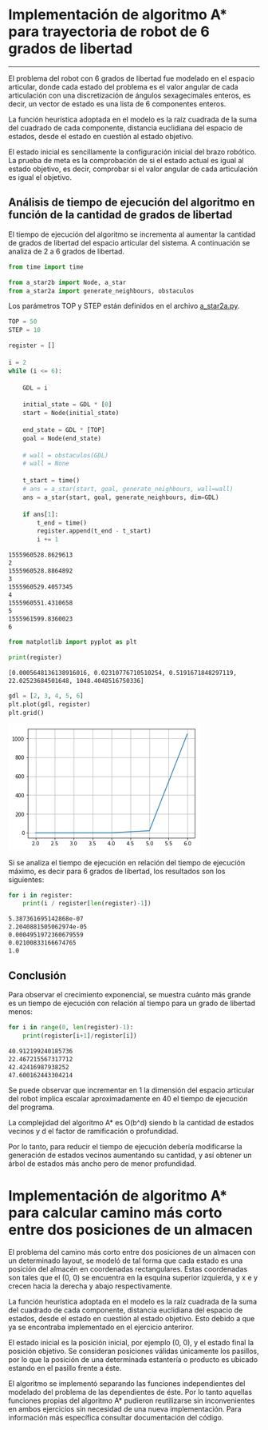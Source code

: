 
# Implementación de algoritmo A* para trayectoria de robot de 6 grados de libertad
---

El problema del robot con 6 grados de libertad fue modelado en el espacio articular, donde cada estado del problema es el valor angular de cada articulación con una discretización de ángulos sexagecimales enteros, es decir, un vector de estado es una lista de 6 componentes enteros.

La función heurística adoptada en el modelo es la raíz cuadrada de la suma del cuadrado de cada componente, distancia euclidiana del espacio de estados, desde el estado en cuestión al estado objetivo.

El estado inicial es sencillamente la configuración inicial del brazo robótico. La prueba de meta es la comprobación de si el estado actual es igual al estado objetivo, es decir, comprobar si el valor angular de cada articulación es igual el objetivo.

## Análisis de tiempo de ejecución del algoritmo en función de la cantidad de grados de libertad

El tiempo de ejecución del algoritmo se incrementa al aumentar la cantidad de grados de libertad del espacio articular del sistema. A continuación se analiza de 2 a 6 grados de libertad.


```python
from time import time
```


```python
from a_star2b import Node, a_star
from a_star2a import generate_neighbours, obstaculos
```

Los parámetros TOP y STEP están definidos en el archivo [a_star2a.py](./a_star2a.py).


```python
TOP = 50
STEP = 10
```


```python
register = []

i = 2
while (i <= 6):
    
    GDL = i
    
    initial_state = GDL * [0]
    start = Node(initial_state)

    end_state = GDL * [TOP]
    goal = Node(end_state)
    
    # wall = obstaculos(GDL)
    # wall = None
    
    t_start = time()
    # ans = a_star(start, goal, generate_neighbours, wall=wall)
    ans = a_star(start, goal, generate_neighbours, dim=GDL)

    if ans[1]:
        t_end = time()
        register.append(t_end - t_start)
        i += 1
```

    1555960528.8629613
    2
    1555960528.8864892
    3
    1555960529.4057345
    4
    1555960551.4310658
    5
    1555961599.8360023
    6



```python
from matplotlib import pyplot as plt
```


```python
print(register)
```

    [0.0005648136138916016, 0.02310776710510254, 0.5191671848297119, 22.02523684501648, 1048.4048516750336]



```python
gdl = [2, 3, 4, 5, 6]
plt.plot(gdl, register)
plt.grid()
```


![png](output_11_0.png)


Si se analiza el tiempo de ejecución en relación del tiempo de ejecución máximo, es decir para 6 grados de libertad, los resultados son los siguientes:


```python
for i in register:
    print(i / register[len(register)-1])
```

    5.387361695142868e-07
    2.2040881505062974e-05
    0.0004951972360679559
    0.02100833166674765
    1.0


## Conclusión

Para observar el crecimiento exponencial, se muestra cuánto más grande es un tiempo de ejecución con relación al tiempo para un grado de libertad menos:


```python
for i in range(0, len(register)-1):
    print(register[i+1]/register[i])
```

    40.912199240185736
    22.467215567317712
    42.42416987938252
    47.600162443304214


Se puede observar que incrementar en 1 la dimensión del espacio articular del robot implica escalar aproximadamente en 40 el tiempo de ejecución del programa.

La complejidad del algoritmo A* es O(b^d) siendo b la cantidad de estados vecinos y d el factor de ramificación o profundidad. 

Por lo tanto, para reducir el tiempo de ejecución debería modificarse la generación de estados vecinos aumentando su cantidad, y así obtener un árbol de estados más ancho pero de menor profundidad.

# Implementación de algoritmo A* para calcular camino más corto entre dos posiciones de un almacen

El problema del camino más corto entre dos posiciones de un almacen con un determinado layout, se modeló de tal forma que cada estado es una posición del almacén en coordenadas rectangulares. Estas coordenadas son tales que el (0, 0) se encuentra en la esquina superior izquierda, y x e y crecen hacia la derecha y abajo respectivamente.

La función heurística adoptada en el modelo es la raíz cuadrada de la suma del cuadrado de cada componente, distancia euclidiana del espacio de estados, desde el estado en cuestión al estado objetivo. Esto debido a que ya se encontraba implementado en el ejercicio anteriror.

El estado inicial es la posición inicial, por ejemplo (0, 0), y el estado final la posición objetivo. Se consideran posiciones válidas únicamente los pasillos, por lo que la posición de una determinada estantería o producto es ubicado estando en el pasillo frente a éste.

El algoritmo se implementó separando las funciones independientes del modelado del problema de las dependientes de éste. Por lo tanto aquellas funciones propias del algoritmo A* pudieron reutilizarse sin inconvenientes en ambos ejercicios sin necesidad de una nueva implementación. Para información más específica consultar documentación del código.
